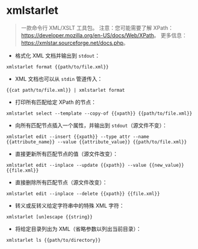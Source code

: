 # xmlstarlet

> 一款命令行 XML/XSLT 工具包。
> 注意：您可能需要了解 XPath：<https://developer.mozilla.org/en-US/docs/Web/XPath>。
> 更多信息：<https://xmlstar.sourceforge.net/docs.php>。

- 格式化 XML 文档并输出到 `stdout`：

`xmlstarlet format {{path/to/file.xml}}`

- XML 文档也可以从 `stdin` 管道传入：

`{{cat path/to/file.xml}} | xmlstarlet format`

- 打印所有匹配给定 XPath 的节点：

`xmlstarlet select --template --copy-of {{xpath}} {{path/to/file.xml}}`

- 向所有匹配节点插入一个属性，并输出到 `stdout`（源文件不变）：

`xmlstarlet edit --insert {{xpath}} --type attr --name {{attribute_name}} --value {{attribute_value}} {{path/to/file.xml}}`

- 直接更新所有匹配节点的值（源文件改变）：

`xmlstarlet edit --inplace --update {{xpath}} --value {{new_value}} {{file.xml}}`

- 直接删除所有匹配节点（源文件改变）：

`xmlstarlet edit --inplace --delete {{xpath}} {{file.xml}}`

- 转义或反转义给定字符串中的特殊 XML 字符：

`xmlstarlet [un]escape {{string}}`

- 将给定目录列出为 XML（省略参数以列出当前目录）：

`xmlstarlet ls {{path/to/directory}}`